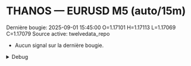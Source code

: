 # THANOS — EURUSD M5 (auto/15m)
Dernière bougie: 2025-09-01 15:45:00  O=1.17101  H=1.17113  L=1.17069  C=1.17079
Source active: twelvedata_repo

- Aucun signal sur la dernière bougie.

<details><summary>Debug</summary>

- TD_API_KEY manquant.

</details>